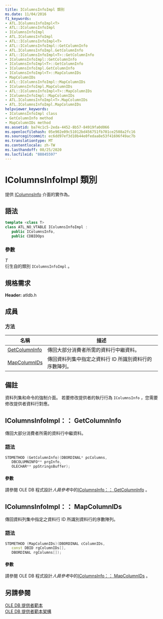 ```yaml
---
title: IColumnsInfoImpl 類別
ms.date: 11/04/2016
f1_keywords:
- ATL.IColumnsInfoImpl<T>
- ATL::IColumnsInfoImpl
- IColumnsInfoImpl
- ATL.IColumnsInfoImpl
- ATL::IColumnsInfoImpl<T>
- ATL::IColumnsInfoImpl::GetColumnInfo
- ATL.IColumnsInfoImpl.GetColumnInfo
- ATL::IColumnsInfoImpl<T>::GetColumnInfo
- IColumnsInfoImpl::GetColumnInfo
- IColumnsInfoImpl<T>::GetColumnInfo
- IColumnsInfoImpl.GetColumnInfo
- IColumnsInfoImpl<T>::MapColumnIDs
- MapColumnIDs
- ATL::IColumnsInfoImpl::MapColumnIDs
- IColumnsInfoImpl.MapColumnIDs
- ATL::IColumnsInfoImpl<T>::MapColumnIDs
- IColumnsInfoImpl::MapColumnIDs
- ATL.IColumnsInfoImpl<T>.MapColumnIDs
- ATL.IColumnsInfoImpl.MapColumnIDs
helpviewer_keywords:
- IColumnsInfoImpl class
- GetColumnInfo method
- MapColumnIDs method
ms.assetid: ba74c1c5-2eda-4452-8b57-84919fa0d066
ms.openlocfilehash: 05e902e09c51012bd456751fb701ce2508a2fc16
ms.sourcegitcommit: ec6dd97ef3d10b44e0fedaa8e53f41696f49ac7b
ms.translationtype: MT
ms.contentlocale: zh-TW
ms.lasthandoff: 08/25/2020
ms.locfileid: "88845597"
---
```

# <a name="icolumnsinfoimpl-class"></a>IColumnsInfoImpl 類別

提供 [IColumnsInfo](/previous-versions/windows/desktop/ms724541(v=vs.85)) 介面的實作為。

## <a name="syntax"></a>語法

```cpp
template <class T>
class ATL_NO_VTABLE IColumnsInfoImpl :
   public IColumnsInfo,
   public CDBIDOps
```

### <a name="parameters"></a>參數

*T*<br/>
衍生自的類別 `IColumnsInfoImpl` 。

## <a name="requirements"></a>規格需求

**Header:** atldb.h

## <a name="members"></a>成員

### <a name="methods"></a>方法

| 名稱 | 描述 |
|-|-|
|[GetColumnInfo](#getcolumninfo)|傳回大部分消費者所需的資料行中繼資料。|
|[MapColumnIDs](#mapcolumnids)|傳回資料列集中指定之資料行 ID 所識別資料行的序數陣列。|

## <a name="remarks"></a>備註

資料列集和命令的強制介面。 若要修改提供者的執行行為 `IColumnsInfo` ，您需要修改提供者資料行對應。

## <a name="icolumnsinfoimplgetcolumninfo"></a><a name="getcolumninfo"></a> IColumnsInfoImpl：： GetColumnInfo

傳回大部分消費者所需的資料行中繼資料。

### <a name="syntax"></a>語法

```cpp
STDMETHOD (GetColumnInfo)(DBORDINAL* pcColumns,
   DBCOLUMNINFO** prgInfo,
   OLECHAR** ppStringsBuffer);
```

#### <a name="parameters"></a>參數

請參閱 OLE DB 程式設計*人員參考*中的[IColumnsInfo：： GetColumnInfo](/previous-versions/windows/desktop/ms722704\(v=vs.85\)) 。

## <a name="icolumnsinfoimplmapcolumnids"></a><a name="mapcolumnids"></a> IColumnsInfoImpl：： MapColumnIDs

傳回資料列集中指定之資料行 ID 所識別資料行的序數陣列。

### <a name="syntax"></a>語法

```cpp
STDMETHOD (MapColumnIDs)(DBORDINAL cColumnIDs,
   const DBID rgColumnIDs[],
   DBORDINAL rgColumns[]);
```

#### <a name="parameters"></a>參數

請參閱 OLE DB 程式設計*人員參考*中的[IColumnsInfo：： MapColumnIDs](/previous-versions/windows/desktop/ms714200(v=vs.85)) 。

## <a name="see-also"></a>另請參閱

[OLE DB 提供者範本](../../data/oledb/ole-db-provider-templates-cpp.md)<br/>
[OLE DB 提供者範本架構](../../data/oledb/ole-db-provider-template-architecture.md)
